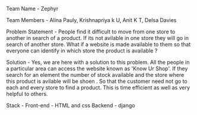 Team Name - Zephyr




Team Members - Alina Pauly,
               Krishnapriya k U,
               Anit K T,
               Delsa Davies




               
Problem Statement - People find it difficult to move from one store to another in search of a product. If its not avilable in one store they will go in search of another store. What if a website is made available to them so that everyone can identify in which store the product is available ?




Solution - Yes, we are here with a solution to this problem. All the people in a particular area can access the website known as 'Know Ur Shop'. If they search for an element the number of stock available and the store where this product is avilable will be shoen . So that the customer need not go to each and every store to find a product. This is time efficient as well as very helpful to others.




Stack - Front-end - HTML and css
        Backend - django
